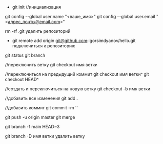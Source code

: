 * git init
//инициализация

git config --global user.name "<ваше_имя>"
git config --global user.email "<адрес_почты@email.com>"

rm -rf .git
удалить репозиторий

* git remote add origin git@github.com:igorsimdyanov/hello.git
подключиться к репозиторию

git status
git branch

//переключить ветку
git checkout имя ветки

//переключиться на предыдущий коммит
git checkout имя ветки^
git checkout HEAD^

//создать и переключиться на новую ветку
git checkout -b имя ветки

//добавить все изменения
git add .

//добавить коммит
git commit -m ''

git push -u origin master
git merge 

git branch -f main HEAD~3



git branch -D имя ветки 
удалить ветку

